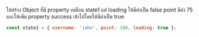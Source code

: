 ให้สร้าง Object ที่มี property เหมือน state1 
แต่ loading ให้มีค่าเป็น false point มีค่า 75 และให้เพิ่ม property success เข้าไปโดยให้มีค่าเป็น true 

```js
const state1 = { username: 'john', point: 100, loading: true };
```